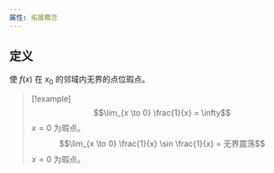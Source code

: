 ```yaml
---
属性: 拓展概念
---
```



## 定义

使 $f(x)$ 在 $x_0$ 的邻域内无界的点位瑕点。

> [!example] 
> $$\lim_{x \to 0} \frac{1}{x} = \infty$$
> $x = 0$ 为瑕点。
> $$\lim_{x \to 0} \frac{1}{x} \sin \frac{1}{x} = 无界震荡$$
> $x = 0$ 为瑕点。
